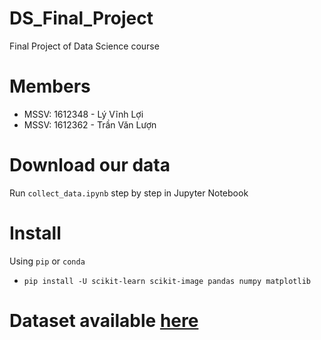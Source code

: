 # DS_Final_Project
Final Project of Data Science course

# Members
- MSSV: 1612348 - Lý Vĩnh Lợi
- MSSV: 1612362 - Trần Văn Lượn

# Download our data
Run `collect_data.ipynb` step by step in Jupyter Notebook

# Install
Using `pip` or `conda`
- `pip install -U scikit-learn scikit-image pandas numpy matplotlib`
# Dataset available [here](https://drive.google.com/drive/folders/1n6bF2Dq5yDe48QVGvQXy2ACoRX0e9ctW?usp=sharing)
